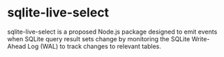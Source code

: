 # sqlite-live-select
sqlite-live-select is a proposed Node.js package designed to emit events when SQLite query result sets change by monitoring the SQLite Write-Ahead Log (WAL) to track changes to relevant tables.
